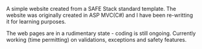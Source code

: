 A simple website created from a SAFE Stack standard template. The website was originally created in ASP MVC(C#) and I have been re-writting it for learning purposes.


The web pages are in a rudimentary state - coding is still ongoing. Currently working (time permitting) on validations, exceptions and safety features.  